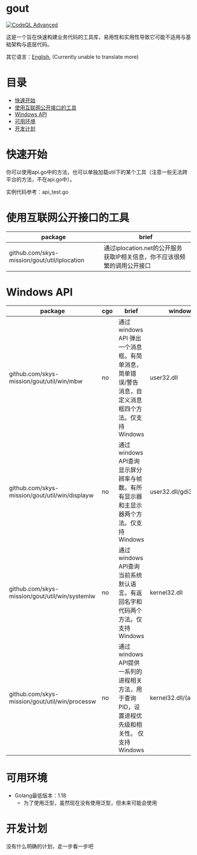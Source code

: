 # gout

[![CodeQL Advanced](https://github.com/skys-mission/gout/actions/workflows/codeql.yml/badge.svg)](https://github.com/skys-mission/gout/actions/workflows/codeql.yml)

这是一个旨在快速构建业务代码的工具库，易用性和实用性导致它可能不适用与基础架构与底层代码。

其它语言：[English](README.md), (Currently unable to translate more)

# 目录

<!-- TOC -->

* [快速开始](#快速开始)
* [使用互联网公开接口的工具](#使用互联网公开接口的工具)
* [Windows API](#windows-api)
* [可用环境](#可用环境)
* [开发计划](#开发计划)

<!-- TOC -->

# 快速开始

你可以使用api.go中的方法，也可以单独加载util下的某个工具（注意一些无法跨平台的方法，不在api.go中）。

实例代码参考：api_test.go

# 使用互联网公开接口的工具

| package                                      | brief                                        |
|----------------------------------------------|----------------------------------------------|
| github.com/skys-mission/gout/util/iplocation | 通过iplocation.net的公开服务获取IP相关信息，你不应该很频繁的调用公开接口 |

# Windows API

| package                                        | cgo | brief                                                       | windows api                 |
|------------------------------------------------|-----|-------------------------------------------------------------|-----------------------------|
| github.com/skys-mission/gout/util/win/mbw      | no  | 通过windows API 弹出一个消息框。有简单消息，简单错误/警告消息，自定义消息框四个方法。仅支持Windows | user32.dll                  |
| github.com/skys-mission/gout/util/win/displayw | no  | 通过windows API查询显示屏分辨率与帧数。有所有显示器和主显示器两个方法。仅支持Windows         | user32.dll/gdi32.dll        |
| github.com/skys-mission/gout/util/win/systemlw | no  | 通过windows API查询当前系统默认语言。有返回名字和代码两个方法。仅支持Windows             | kernel32.dll                |
| github.com/skys-mission/gout/util/win/processw | no  | 通过windows API提供一系列的进程相关方法，用于查询PID，设置进程优先级和相关性。  仅支持Windows  | kernel32.dll/(advapi32.dll) |

# 可用环境

- Golang最低版本：1.18
    - 为了使用泛型，虽然现在没有使用泛型，但未来可能会使用

# 开发计划

没有什么明确的计划，走一步看一步吧